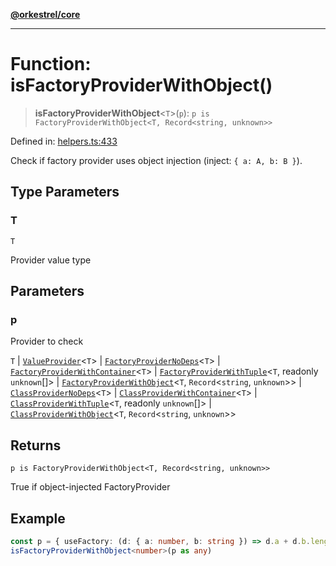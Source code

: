 [**@orkestrel/core**](../index.md)

***

# Function: isFactoryProviderWithObject()

> **isFactoryProviderWithObject**\<`T`\>(`p`): `p is FactoryProviderWithObject<T, Record<string, unknown>>`

Defined in: [helpers.ts:433](https://github.com/orkestrel/core/blob/076093e61b67cd3d4198b173439f047ddbc97abc/src/helpers.ts#L433)

Check if factory provider uses object injection (inject: `{ a: A, b: B }`).

## Type Parameters

### T

`T`

Provider value type

## Parameters

### p

Provider to check

`T` | [`ValueProvider`](../interfaces/ValueProvider.md)\<`T`\> | [`FactoryProviderNoDeps`](../type-aliases/FactoryProviderNoDeps.md)\<`T`\> | [`FactoryProviderWithContainer`](../type-aliases/FactoryProviderWithContainer.md)\<`T`\> | [`FactoryProviderWithTuple`](../type-aliases/FactoryProviderWithTuple.md)\<`T`, readonly `unknown`[]\> | [`FactoryProviderWithObject`](../type-aliases/FactoryProviderWithObject.md)\<`T`, `Record`\<`string`, `unknown`\>\> | [`ClassProviderNoDeps`](../type-aliases/ClassProviderNoDeps.md)\<`T`\> | [`ClassProviderWithContainer`](../type-aliases/ClassProviderWithContainer.md)\<`T`\> | [`ClassProviderWithTuple`](../type-aliases/ClassProviderWithTuple.md)\<`T`, readonly `unknown`[]\> | [`ClassProviderWithObject`](../type-aliases/ClassProviderWithObject.md)\<`T`, `Record`\<`string`, `unknown`\>\>

## Returns

`p is FactoryProviderWithObject<T, Record<string, unknown>>`

True if object-injected FactoryProvider

## Example

```ts
const p = { useFactory: (d: { a: number, b: string }) => d.a + d.b.length, inject: { a: Symbol('A'), b: Symbol('B') } }
isFactoryProviderWithObject<number>(p as any)
```
